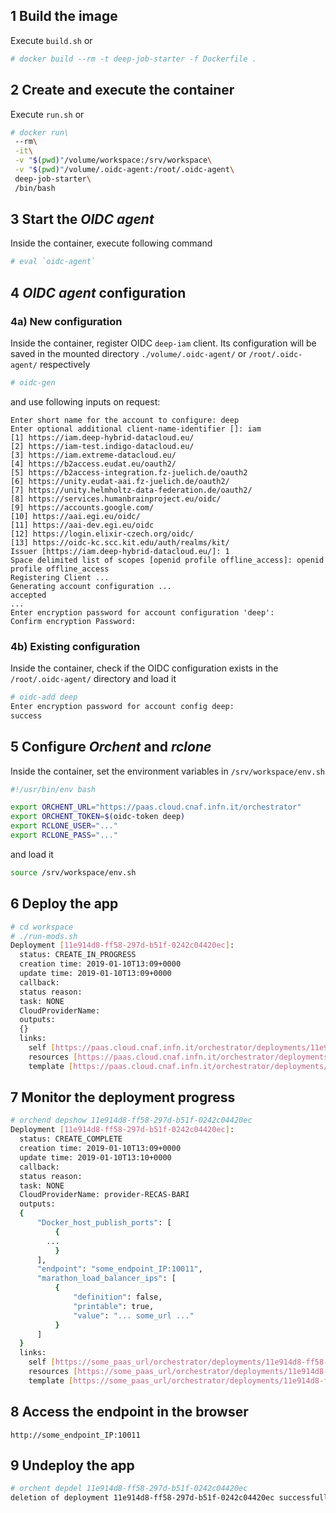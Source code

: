 ## 1 Build the image
Execute `build.sh` or 

```bash
# docker build --rm -t deep-job-starter -f Dockerfile .
```

## 2 Create and execute the container
Execute `run.sh` or

```bash
# docker run\
 --rm\
 -it\
 -v "$(pwd)"/volume/workspace:/srv/workspace\
 -v "$(pwd)"/volume/.oidc-agent:/root/.oidc-agent\
 deep-job-starter\
 /bin/bash
```

## 3 Start the *OIDC agent*
Inside the container, execute following command

```bash
# eval `oidc-agent`
```

## 4 *OIDC agent* configuration

### 4a) New configuration
Inside the container, register OIDC `deep-iam` client. Its configuration will be saved in the mounted directory `./volume/.oidc-agent/` or `/root/.oidc-agent/` respectively

```bash
# oidc-gen
```

and use following inputs on request:

```
Enter short name for the account to configure: deep
Enter optional additional client-name-identifier []: iam
[1] https://iam.deep-hybrid-datacloud.eu/
[2] https://iam-test.indigo-datacloud.eu/
[3] https://iam.extreme-datacloud.eu/
[4] https://b2access.eudat.eu/oauth2/
[5] https://b2access-integration.fz-juelich.de/oauth2
[6] https://unity.eudat-aai.fz-juelich.de/oauth2/
[7] https://unity.helmholtz-data-federation.de/oauth2/
[8] https://services.humanbrainproject.eu/oidc/
[9] https://accounts.google.com/
[10] https://aai.egi.eu/oidc/
[11] https://aai-dev.egi.eu/oidc
[12] https://login.elixir-czech.org/oidc/
[13] https://oidc-kc.scc.kit.edu/auth/realms/kit/
Issuer [https://iam.deep-hybrid-datacloud.eu/]: 1
Space delimited list of scopes [openid profile offline_access]: openid profile offline_access
Registering Client ...
Generating account configuration ...
accepted
...
Enter encryption password for account configuration 'deep': 
Confirm encryption Password: 
```

### 4b) Existing configuration 
Inside the container, check if the OIDC configuration exists in the `/root/.oidc-agent/` directory and load it

```bash
# oidc-add deep
Enter encryption password for account config deep: 
success
```

## 5 Configure *Orchent* and *rclone*
Inside the container, set the environment variables in `/srv/workspace/env.sh`

```bash
#!/usr/bin/env bash

export ORCHENT_URL="https://paas.cloud.cnaf.infn.it/orchestrator"
export ORCHENT_TOKEN=$(oidc-token deep)
export RCLONE_USER="..."
export RCLONE_PASS="..."
```

and load it

```bash
source /srv/workspace/env.sh
```

## 6 Deploy the app

```bash
# cd workspace
# ./run-mods.sh
Deployment [11e914d8-ff58-297d-b51f-0242c04420ec]:
  status: CREATE_IN_PROGRESS
  creation time: 2019-01-10T13:09+0000
  update time: 2019-01-10T13:09+0000
  callback: 
  status reason: 
  task: NONE
  CloudProviderName: 
  outputs: 
  {}
  links:
    self [https://paas.cloud.cnaf.infn.it/orchestrator/deployments/11e914d8-ff58-297d-b51f-0242c04420ec]
    resources [https://paas.cloud.cnaf.infn.it/orchestrator/deployments/11e914d8-ff58-297d-b51f-0242c04420ec/resources]
    template [https://paas.cloud.cnaf.infn.it/orchestrator/deployments/11e914d8-ff58-297d-b51f-0242c04420ec/template]
```

## 7 Monitor the deployment progress

```bash
# orchend depshow 11e914d8-ff58-297d-b51f-0242c04420ec
Deployment [11e914d8-ff58-297d-b51f-0242c04420ec]:
  status: CREATE_COMPLETE
  creation time: 2019-01-10T13:09+0000
  update time: 2019-01-10T13:10+0000
  callback: 
  status reason: 
  task: NONE
  CloudProviderName: provider-RECAS-BARI
  outputs: 
  {
      "Docker_host_publish_ports": [
          {
		...
          }
      ],
      "endpoint": "some_endpoint_IP:10011",
      "marathon_load_balancer_ips": [
          {
              "definition": false,
              "printable": true,
              "value": "... some_url ..."
          }
      ]
  }
  links:
    self [https://some_paas_url/orchestrator/deployments/11e914d8-ff58-297d-b51f-0242c04420ec]
    resources [https://some_paas_url/orchestrator/deployments/11e914d8-ff58-297d-b51f-0242c04420ec/resources]
    template [https://some_paas_url/orchestrator/deployments/11e914d8-ff58-297d-b51f-0242c04420ec/template]

```

## 8 Access the endpoint in the browser

```
http://some_endpoint_IP:10011
```

## 9 Undeploy the app

```bash
# orchent depdel 11e914d8-ff58-297d-b51f-0242c04420ec
deletion of deployment 11e914d8-ff58-297d-b51f-0242c04420ec successfully triggered
```
